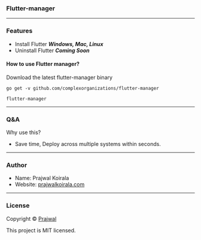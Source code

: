 ### Flutter-manager

---
### Features
- Install Flutter ***Windows, Mac, Linux***
- Uninstall Flutter ***Coming Soon***

#### How to use Flutter manager?
Download the latest flutter-manager binary
```
go get -v github.com/complexorganizations/flutter-manager
```
```
flutter-manager
```

---
### Q&A

Why use this?
- Save time, Deploy across multiple systems within seconds.

---
### Author

* Name: Prajwal Koirala
* Website: [prajwalkoirala.com](https://www.prajwalkoirala.com)

---
### License

Copyright © [Prajwal](https://github.com/prajwal-koirala)

This project is MIT licensed.
